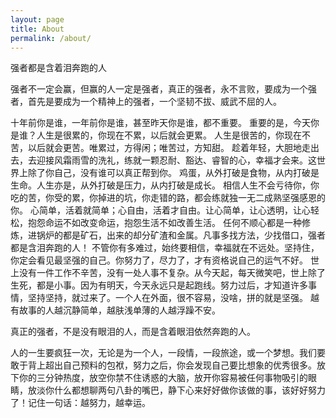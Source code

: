 ```yaml
---
layout: page
title: About
permalink: /about/
---
```


强者都是含着泪奔跑的人

强者不一定会赢，但赢的人一定是强者，真正的强者，永不言败，要成为一个强者，首先是要成为一个精神上的强者，一个坚韧不拔、威武不屈的人。

十年前你是谁，一年前你是谁，甚至昨天你是谁，都不重要。
重要的是，今天你是谁？人生是很累的，你现在不累，以后就会更累。
人生是很苦的，你现在不苦，以后就会更苦。唯累过，方得闲；唯苦过，方知甜。
趁着年轻，大胆地走出去，去迎接风霜雨雪的洗礼，练就一颗忍耐、豁达、睿智的心，幸福才会来。这世界上除了你自己，没有谁可以真正帮到你。
鸡蛋，从外打破是食物，从内打破是生命。人生亦是，从外打破是压力，从内打破是成长。
相信人生不会亏待你，你吃的苦，你受的累，你掉进的坑，你走错的路，都会练就独一无二成熟坚强感恩的你。
心简单，活着就简单；心自由，活着才自由。让心简单，让心透明，让心轻松，抱怨命运不如改变命运，抱怨生活不如改善生活。
任何不顺心都是一种修炼，进锅炉的都是矿石，出来的却分矿渣和金属。凡事多找方法，少找借口，强者都是含泪奔跑的人！
不管你有多难过，始终要相信，幸福就在不远处。坚持住，你定会看见最坚强的自己。你努力了，尽力了，才有资格说自己的运气不好。
世上没有一件工作不辛苦，没有一处人事不复杂。从今天起，每天微笑吧，世上除了生死，都是小事。因为有明天，今天永远只是起跑线。努力过后，才知道许多事情，坚持坚持，就过来了。一个人在外面，很不容易，没啥，拼的就是坚强。 越有故事的人越沉静简单，越肤浅单薄的人越浮躁不安。

真正的强者，不是没有眼泪的人，而是含着眼泪依然奔跑的人。

人的一生要疯狂一次，无论是为一个人，一段情，一段旅途，或一个梦想。我们要敢于背上超出自己预料的包袱，努力之后，你会发现自己要比想象的优秀很多。放下你的三分钟热度，放空你禁不住诱惑的大脑，放开你容易被任何事物吸引的眼睛，放淡你什么都想聊两句八卦的嘴巴，静下心来好好做你该做的事，该好好努力了！记住一句话：越努力，越幸运。